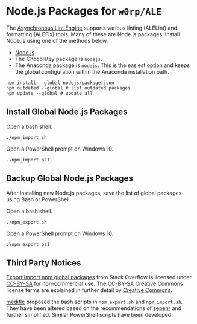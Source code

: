 # Node.js Packages for `w0rp/ALE`

The [Asynchronous Lint Engine](https://github.com/w0rp/ale) supports various
linting (ALELint) and formatting (ALEFix) tools. Many of these are Node.js
packages. Install Node.js using one of the methods below.

- [Node.js](https://nodejs.org/)
- The Chocolatey package is `nodejs`.
- The Anaconda package is `nodejs`. This is the easiest option and keeps the
  global configuration within the Anaconda installation path.

```{contenteditable="true" spellcheck="false" caption="powershell" .powershell}
npm install --global nodejs/package.json
npm outdated --global # list outdated packages
npm update --global # update all
```

## Install Global Node.js Packages

Open a bash shell.

``` {contenteditable="true" spellcheck="false" caption="bash" .bash}
./npm_import.sh
```

Open a PowerShell prompt on Windows 10.

``` {contenteditable="true" spellcheck="false" caption="powershell" .powershell}
.\npm_import.ps1
```

## Backup Global Node.js Packages

After installing new Node.js packages, save the list of global packages using
Bash or PowerShell.

Open a bash shell.

``` {contenteditable="true" spellcheck="false" caption="bash" .bash}
./npm_export.sh
```

Open a PowerShell prompt on Windows 10.

``` {contenteditable="true" spellcheck="false" caption="powershell" .powershell}
.\npm_export.ps1
```

## Third Party Notices

[Export import npm global packages](https://stackoverflow.com/questions/32628351/export-import-npm-global-packages)
from Stack Overflow is licensed under
[CC-BY-SA](https://stackoverflow.com/legal/terms-of-service/public) for
non-commercial use. The CC-BY-SA Creative Commons license terms are explained
in further detail by
[Creative Commons](https://creativecommons.org/licenses/by-sa/4.0/).

[medifle](https://stackoverflow.com/users/4908864/medifle) proposed the bash
scripts in `npm_export.sh` and `npm_import.sh`. They have been altered based on
the recommendations of [sepehr](https://stackoverflow.com/users/65732/sepehr)
and further simplified. Similar PowerShell scripts have been developed.
